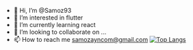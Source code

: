 - 👋 Hi, I’m @Samoz93
- 👀 I’m interested in flutter
- 🌱 I’m currently learning react
- 💞️ I’m looking to collaborate on ...
- 📫 How to reach me samozayncom@gmail.com
  [![Top Langs](https://github-readme-stats.vercel.app/api/top-langs/?username=Samoz93&langs_count=10)](https://github.com/anuraghazra/github-readme-stats)

<!---
Samoz93/Samoz93 is a ✨ special ✨ repository because its `README.md` (this file) appears on your GitHub profile.
You can click the Preview link to take a look at your changes.
--->
